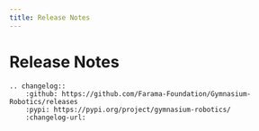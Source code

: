 ```yaml
---
title: Release Notes
---
```


# Release Notes

```{eval-rst}
.. changelog::
    :github: https://github.com/Farama-Foundation/Gymnasium-Robotics/releases
    :pypi: https://pypi.org/project/gymnasium-robotics/
    :changelog-url:
```
